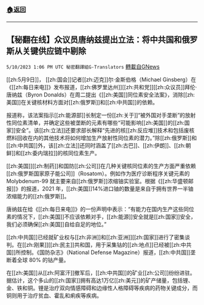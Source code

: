 ###  [:house:返回](README.md)
---


## 【秘翻在线】众议员唐纳兹提出立法：将中共国和俄罗斯从关键供应链中剔除
`5/10/2023 1:06 PM UTC 秘密翻譯組G-Translators` [轉載自GNews](https://gnews.org/articles/1289411)

[[zh:5月9日]]， [[zh:国会]]记者[[zh:迈克]]尔·金斯伯格（Michael Ginsberg）在《[[zh:每日来电]]》发布报道，[[zh:佛罗里达州]][[zh:共和党]][[zh:众议员]]拜伦·唐纳兹（Byron Donalds）在周二提出《[[zh:美国]]同位素安全法案》，消除[[zh:美国]]在关键核材料方面对[[zh:俄罗斯]]和[[zh:中共国]]的依赖。

报道称，该法案指示[[zh:能源部]]长制定一份[[zh:关于]]“被外国对手垄断”的放射性同位素清单，并确定这些被垄断的元素有哪些“可能影响[[zh:美国]]的[[zh:国家]]安全”。该[[zh:立法]]还要求部长解释“先进的核[[zh:反应堆]]技术和包括废核燃料回收在内的其他技术将如何增加生产放射性同位素的潜力。”除[[zh:俄罗斯]]和[[zh:中共国]]外，该[[zh:立法]]还同时涵盖了[[zh:古巴]]、[[zh:伊朗]]、[[zh:朝鲜]]和[[zh:委内瑞拉]]的核同位素生产。

[[zh:美国]][[zh:制药]]和国防[[zh:公司]]在几种关键核同位素的生产方面严重依赖[[zh:俄罗斯国家原子能公司]]（Rosatom）。例如作为医疗诊断程序关键元素的Molybdenum-99 就主要来自[[zh:俄罗斯]]浓缩铀实验室。根据《[[zh:华盛顿邮报]]》的报道，2021 年，[[zh:美国]]14%进口铀的数量是来自于拥有世界一半铀浓缩能力的[[zh:俄罗斯]]。

唐纳兹在给《[[zh:每日来电]]》的一份声明中表示：“有能力在国内生产这些同位素的情况下，[[zh:美国]]不应该依赖对手，[[zh:能源]]安全就是[[zh:国家]]安全，我们必须确保[[zh:美国]]自给自足的地位。”

[[zh:中共国]]已经就矿业权与[[zh:非洲]]和[[zh:亚洲]][[zh:国家]]进行了密集谈判。在[[zh:刚果]][[zh:民主]]共和国，用于采集钴的[[zh:地点]]已经被[[zh:中共国]]所控制。《国防杂志》（National Defense Magazine）报道，[[zh:中共国]]垄断着全球 80% 的钴产量。

在[[zh:美国]]从[[zh:阿富汗]]撤军后，[[zh:中共国]]的矿业[[zh:公司]]纷纷进驻。据估计，这个多山的[[zh:国家]]拥有高达1万亿[[zh:美元]]的矿产储量，包括锂、金、铁和铜。锂是治疗双向情感障碍和边缘性人格障碍等疾病的药物关键成分，而铜则用于治疗贫血、霍乱和痢疾等疾病。
